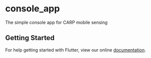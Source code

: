 # console_app

The simple console app for CARP mobile sensing

## Getting Started

For help getting started with Flutter, view our online
[documentation](https://flutter.io/).
